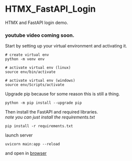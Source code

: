 # HTMX_FastAPI_Login
HTMX and FastAPI login demo.

### youtube video coming soon.

Start by setting up your virtual environment and activating it. 

```
# create virtual env
python -m venv env

# activate virtual env (linux)
source env/bin/activate

# activate virtual env (windows)
source env/Scripts/activate
```
Upgrade pip because for some reason this is still a thing. 

```
python -m pip install --upgrade pip
```

Then install the FastAPI and required libraries.  
*note you can just install the requirements.txt*

```
pip install -r requirements.txt
```

launch server
```
uvicorn main:app --reload
```
and open in [browser](http://localhost:8000/)    
